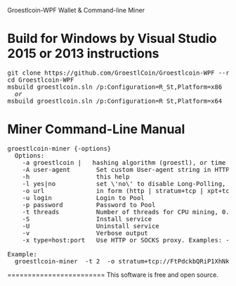 Groestlcoin-WPF Wallet & Command-line Miner

Build for Windows by Visual Studio 2015 or 2013 instructions
============================================================
<pre>
git clone https://github.com/GroestlCoin/Groestlcoin-WPF --recursive
cd Groestlcoin-WPF
msbuild groestlcoin.sln /p:Configuration=R_St,Platform=x86
  <i>or</i>
msbuild groestlcoin.sln /p:Configuration=R_St,Platform=x64
</pre>


Miner Command-Line Manual
=========================
<pre>
groestlcoin-miner {-options}
  Options:
    -a groestlcoin |<seconds>   hashing algorithm (groestl), or time between getwork requests 1..60, default 15
    -A user-agent       Set custom User-agent string in HTTP header, default: Ufasoft bitcoin miner
    -h                  this help
    -l yes|no           set \'no\' to disable Long-Polling, default \'yes\'\n"
    -o url              in form (http | stratum+tcp | xpt+tcp)://username:password@server.tld:port/path, by default http://127.0.0.1:8332
    -u login            Login to Pool
    -p password         Password to Pool
    -t threads          Number of threads for CPU mining, 0..256, by default is number of CPUs (Cores), 0 - disable CPU mining
    -S                  Install service
    -U                  Uninstall service
	-v                  Verbose output
    -x type=host:port   Use HTTP or SOCKS proxy. Examples: -x http=127.0.0.1:3128, -x socks=127.0.0.1:1080

Example:
  groestlcoin-miner  -t 2  -o stratum+tcp://FtPdckbQRiP1XhNkL78s1LmJBhzYhkZL8V:1@erebor.dwarfpool.com:3345
</pre>

========================
This software is free and open source.
